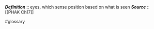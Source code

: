 ***Definition***    :: eyes, which sense position based on what is seen
***Source***         :: [[PHAK Ch17]]

#glossary